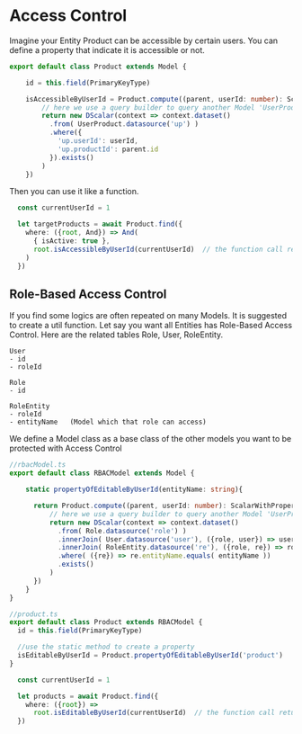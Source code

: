 # Access Control

Imagine your Entity Product can be accessible by certain users. You can define a property that indicate it is accessible or not.

```ts
export default class Product extends Model {

    id = this.field(PrimaryKeyType)

    isAccessibleByUserId = Product.compute((parent, userId: number): ScalarWithPropertyType<boolean> => {
        // here we use a query builder to query another Model 'UserProduct' to find out if the product can be accessed by a user
        return new DScalar(context => context.dataset()
          .from( UserProduct.datasource('up') )
          .where({
            'up.userId': userId,
            'up.productId': parent.id
          }).exists()
        )
    })
```

Then you can use it like a function.
```ts
  const currentUserId = 1

  let targetProducts = await Product.find({
    where: ({root, And}) => And(
      { isActive: true },
      root.isAccessibleByUserId(currentUserId)  // the function call return a boolean Scalar
    )
  })

```

## Role-Based Access Control

If you find some logics are often repeated on many Models. It is suggested to create a util function. Let say you want all Entities has Role-Based Access Control. Here are the related tables Role, User, RoleEntity. 

```
User  
- id
- roleId

Role
- id

RoleEntity
- roleId
- entityName   (Model which that role can access)
```

We define a Model class as a base class of the other models you want to be protected with Access Control
```ts
//rbacModel.ts
export default class RBACModel extends Model {

    static propertyOfEditableByUserId(entityName: string){

      return Product.compute((parent, userId: number): ScalarWithPropertyType<boolean> => {
          // here we use a query builder to query another Model 'UserProduct' to find out if the product can be accessed by a user
          return new DScalar(context => context.dataset()
            .from( Role.datasource('role') )
            .innerJoin( User.datasource('user'), ({role, user}) => user.roleId.equals(role.id))
            .innerJoin( RoleEntity.datasource('re'), ({role, re}) => role.id.equals(re.roleId) )
            .where( ({re}) => re.entityName.equals( entityName ))
            .exists()
          )
      })
    }
}
```


```ts
//product.ts
export default class Product extends RBACModel {
  id = this.field(PrimaryKeyType)

  //use the static method to create a property
  isEditableByUserId = Product.propertyOfEditableByUserId('product')
}
```

```ts
  const currentUserId = 1

  let products = await Product.find({
    where: ({root}) => 
      root.isEditableByUserId(currentUserId)  // the function call return a boolean Scalar
  })
```

